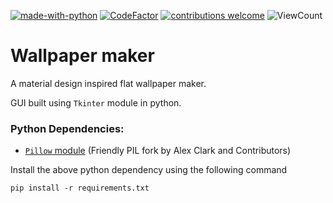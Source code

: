 [![made-with-python](https://img.shields.io/static/v1?label=Made%20with&message=Python&logo=python&labelColor=FFD745&color=3475A7)](https://www.python.org/)
[![CodeFactor](https://www.codefactor.io/repository/github/sourhub226/wallpaper-maker-python/badge)](https://www.codefactor.io/repository/github/sourhub226/wallpaper-maker-python)
[![contributions welcome](https://img.shields.io/badge/contributions-welcome-brightgreen.svg?style=flat)](https://github.com/sourhub226/wallpaper-maker-python/issues)
![ViewCount](https://views.whatilearened.today/views/github/sourhub226/wallpaper-maker-python.svg)

# Wallpaper maker

A material design inspired flat wallpaper maker.

GUI built using `Tkinter` module in python.

<!-- put pic here -->

### Python Dependencies:

-   [`Pillow` module](https://pypi.org/project/Pillow/) (Friendly PIL fork by Alex Clark and Contributors)

Install the above python dependency using the following command

    pip install -r requirements.txt

